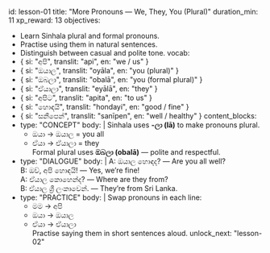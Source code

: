 id: lesson-01
title: "More Pronouns — We, They, You (Plural)"
duration_min: 11
xp_reward: 13
objectives:
  - Learn Sinhala plural and formal pronouns.
  - Practise using them in natural sentences.
  - Distinguish between casual and polite tone.
vocab:
  - { si: "අපි", translit: "api", en: "we / us" }
  - { si: "ඔයාල", translit: "oyāla", en: "you (plural)" }
  - { si: "ඔබලා", translit: "obalā", en: "you (formal plural)" }
  - { si: "ඒයාලා", translit: "eyālā", en: "they" }
  - { si: "අපිට", translit: "apita", en: "to us" }
  - { si: "හොඳයි", translit: "hondayi", en: "good / fine" }
  - { si: "සනීපෙන්", translit: "sanīpen", en: "well / healthy" }
content_blocks:
  - type: "CONCEPT"
    body: |
      Sinhala uses **-ලා (lā)** to make pronouns plural.  
      - ඔයා → ඔයාල = you all  
      - ඒයා → ඒයාලා = they  
      Formal plural uses **ඔබලා (obalā)** — polite and respectful.
  - type: "DIALOGUE"
    body: |
      A: ඔයාල හොඳද? — Are you all well?  
      B: ඔව්, අපි හොඳයි! — Yes, we’re fine!  
      A: ඒයාල කොහෙන්ද? — Where are they from?  
      B: ඒයාල ශ්‍රී ලංකාවෙන්. — They’re from Sri Lanka.
  - type: "PRACTICE"
    body: |
      Swap pronouns in each line:
      - මම → අපි  
      - ඔයා → ඔයාල  
      - ඒයා → ඒයාලා  
      Practise saying them in short sentences aloud.
unlock_next: "lesson-02"
